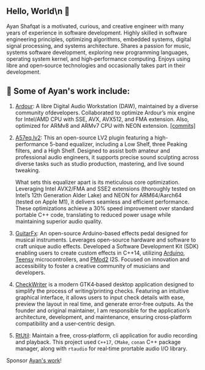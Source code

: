 ## Hello, World\n 👋

Ayan Shafqat is a motivated, curious, and creative engineer with many years of
experience in software development. Highly skilled in software engineering
principles, optimizing algorithms, embedded systems, digital signal processing,
and systems architecture. Shares a passion for music, systems software
development, exploring new programming languages, operating system kernel, and
high‐performance computing. Enjoys using libre and open‐source technologies and
occasionally takes part in their development.

## 🔭 Some of Ayan's work include:
1. [Ardour](https://ardour.org/): A libre Digital Audio Workstation (DAW),
   maintained by a diverse community ofdevelopers. Collaborated to optimize
   Ardour’s mix engine for Intel/AMD CPU with SSE, AVX, AVX512, and FMA
   extension. Also, optimized for ARMv8 and ARMv7 CPU with NEON extension.
   [[commits]](https://github.com/search?p=1&q=repo%3AArdour%2FArdour+author%3Aashafq&type=Commits)

2. [A57eq.lv2](https://github.com/ashafq/a5eq.lv2/): This an open-source LV2
   plugin featuring a high-performance 5-band equalizer, including a Low Shelf,
   three Peaking filters, and a High Shelf. Designed to assist both amateur and
   professional audio engineers, it supports precise sound sculpting across
   diverse tasks such as studio production, mastering, and live sound tweaking.

    What sets this equalizer apart is its meticulous core optimization. Leveraging
    Intel AVX2/FMA and SSE2 extensions (thoroughly tested on Intel’s 12th
    Generation Alder Lake) and NEON for ARM64/Aarch64 (tested on Apple M1), it
    delivers seamless and efficient performance. These optimizations achieve a 30%
    speed improvement over standard portable C++ code, translating to reduced power
    usage while maintaining superior audio quality.
   
3. [GuitarFx](https://github.com/ashafq/GuitarFx): An open-source Arduino-based
   effects pedal designed for musical instruments. Leverages open-source
   hardware and software to craft unique audio effects. Developed a Software
   Development Kit (SDK) enabling users to create custom effects in C++14,
   utilizing [Arduino](https://www.arduino.cc/),
   [Teensy](https://www.pjrc.com/teensy/) microcontrollers, and
   [PMod2](https://digilent.com/reference/pmod/pmodi2s2/start) I2S. Focused on
   innovation and accessibility to foster a creative community of musicians and
   developers.

4. [CheckWriter](https://github.com/ashafq/CheckWriter) is a modern GTK4‐based
   desktop application designed to simplify the process of writing/printing
   checks. Featuring an intuitive graphical interface, it allows users to input
   check details with ease, preview the layout in real time, and generate
   error‐free outputs. As the founder and original maintainer, I am responsible
   for the application’s architecture, development, and maintenance, ensuring
   cross‐platform compatibility and a user‐centric design.

5. [RtUtil](https://github.com/ashafq/rtutil): Maintain a free, cross‐platform,
   cli application for audio recording and playback. This project used `C++17`,
   `CMake`, `conan` C++ package manager, along with `rtaudio` for real‐time
   prortable audio I/O library.

Sponsor [Ayan's work](https://github.com/sponsors/ashafq/)!


<!--
**ashafq/ashafq** is a ✨ _special_ ✨ repository because its `README.md` (this file) appears on your GitHub profile.

Here are some ideas to get you started:

- 🔭 I’m currently working on ...
- 🌱 I’m currently learning ...
- 👯 I’m looking to collaborate on ...
- 🤔 I’m looking for help with ...
- 💬 Ask me about ...
- 📫 How to reach me: ...
- 😄 Pronouns: ...
- ⚡ Fun fact: ...
-->
